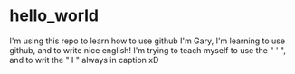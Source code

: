 # hello_world
I'm using this repo to learn how to use github
I'm Gary, I'm learning to use github, and to write nice english! I'm trying to teach myself to use the " ' ", and to writ the " I " always in caption xD
